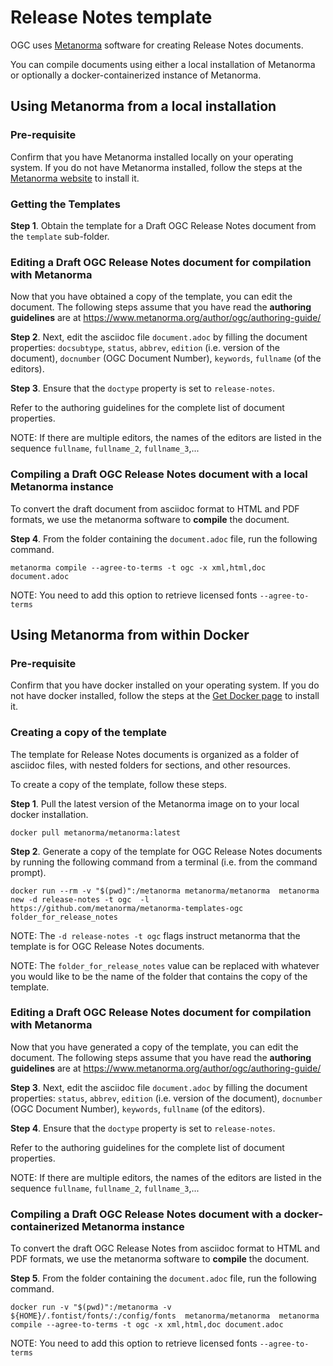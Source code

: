 # Release Notes template

OGC uses [Metanorma](https://www.metanorma.org) software for creating Release Notes documents.

You can compile documents using either a local installation of Metanorma or optionally a docker-containerized instance of Metanorma.

## Using Metanorma from a local installation

### Pre-requisite

Confirm that you have Metanorma installed locally on your operating system. If you do not have Metanorma installed, follow the steps at the [Metanorma website](https://www.metanorma.org/install/) to install it.

### Getting the Templates

**Step 1**. Obtain the template for a Draft OGC Release Notes document from the `template` sub-folder.

### Editing a Draft OGC Release Notes document for compilation with Metanorma

Now that you have obtained a copy of the template, you can edit the document. The following steps assume that you have read the **authoring guidelines** are at https://www.metanorma.org/author/ogc/authoring-guide/

**Step 2**. Next, edit the asciidoc file `document.adoc` by filling the document properties: `docsubtype`, `status`, `abbrev`, `edition` (i.e. version of the document), `docnumber` (OGC Document Number), `keywords`, `fullname` (of the editors).

**Step 3**. Ensure that the `doctype` property is set to `release-notes`.

Refer to the authoring guidelines for the complete list of document properties.

NOTE: If there are multiple editors, the names of the editors are listed in the sequence `fullname`, `fullname_2`, `fullname_3`,...

### Compiling a Draft OGC Release Notes document with a local Metanorma instance

To convert the draft document from asciidoc format to HTML and PDF formats, we use the metanorma software to **compile** the document.

**Step 4**. From the folder containing the `document.adoc` file, run the following command.

`metanorma compile --agree-to-terms -t ogc -x xml,html,doc document.adoc`

NOTE: You need to add this option to retrieve licensed fonts  `--agree-to-terms`

## Using Metanorma from within Docker

### Pre-requisite

Confirm that you have docker installed on your operating system. If you do not have docker installed, follow the steps at the [Get Docker page](https://docs.docker.com/get-docker/) to install it.

### Creating a copy of the template

The template for Release Notes documents is organized as a folder of asciidoc files, with nested folders for sections, and other resources.

To create a copy of the template, follow these steps.

**Step 1**. Pull the latest version of the Metanorma image on to your local docker installation.

`docker pull metanorma/metanorma:latest`

**Step 2**.  Generate a copy of the template for OGC Release Notes documents by running the following command from a terminal (i.e. from the command prompt).

`docker run --rm -v "$(pwd)":/metanorma metanorma/metanorma  metanorma new -d release-notes -t ogc  -l https://github.com/metanorma/metanorma-templates-ogc folder_for_release_notes`

NOTE: The `-d release-notes -t ogc` flags instruct metanorma that the template is for OGC Release Notes documents.

NOTE: The `folder_for_release_notes` value can be replaced with whatever you would like to be the name of the folder that contains the copy of the template.

### Editing a Draft OGC Release Notes document for compilation with Metanorma

Now that you have generated a copy of the template, you can edit the document. The following steps assume that you have read the **authoring guidelines** are at https://www.metanorma.org/author/ogc/authoring-guide/

**Step 3**. Next, edit the asciidoc file `document.adoc` by filling the document properties: `status`, `abbrev`, `edition` (i.e. version of the document), `docnumber` (OGC Document Number), `keywords`, `fullname` (of the editors).

**Step 4**. Ensure that the `doctype` property is set to `release-notes`.

Refer to the authoring guidelines for the complete list of document properties.

NOTE: If there are multiple editors, the names of the editors are listed in the sequence `fullname`, `fullname_2`, `fullname_3`,...

### Compiling a Draft OGC Release Notes document with a docker-containerized Metanorma instance

To convert the draft OGC Release Notes from asciidoc format to HTML and PDF formats, we use the metanorma software to **compile** the document.

**Step 5**. From the folder containing the `document.adoc` file, run the following command.

`docker run -v "$(pwd)":/metanorma -v ${HOME}/.fontist/fonts/:/config/fonts  metanorma/metanorma  metanorma compile --agree-to-terms -t ogc -x xml,html,doc document.adoc`

NOTE: You need to add this option to retrieve licensed fonts  `--agree-to-terms`
